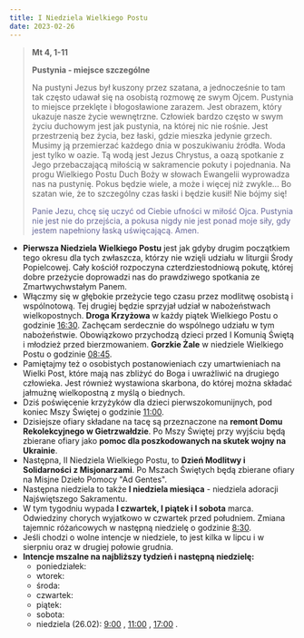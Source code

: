 ```yaml
---
title: I Niedziela Wielkiego Postu
date: 2023-02-26
---
```


> **Mt 4, 1-11**
>
> **Pustynia - miejsce szczególne**
>
> Na pustyni Jezus był kuszony przez szatana, a jednocześnie to tam tak często udawał się na osobistą rozmowę ze swym Ojcem. Pustynia to miejsce przeklęte i błogosławione zarazem. Jest obrazem, który ukazuje nasze życie wewnętrzne. Człowiek bardzo często w swym życiu duchowym jest jak pustynia, na której nic nie rośnie. Jest przestrzenią bez życia, bez łaski, gdzie mieszka jedynie grzech. Musimy ją przemierzać każdego dnia w poszukiwaniu źródła. Woda jest tylko w oazie. Tą wodą jest Jezus Chrystus, a oazą spotkanie z Jego przebaczającą miłością w sakramencie pokuty i pojednania. Na progu Wielkiego Postu Duch Boży w słowach Ewangelii wyprowadza nas na pustynię. Pokus będzie wiele, a może i więcej niż zwykle... Bo szatan wie, że to szczególny czas łaski i będzie kusił! Nie bójmy się!
>
> <span style="color: #666699;"> Panie Jezu, chcę się uczyć od Ciebie ufności w miłość Ojca. Pustynia nie jest nie do przejścia, a pokusa nigdy nie jest ponad moje siły, gdy jestem napełniony łaską uświęcającą. Amen.
> &nbsp;

- **Pierwsza Niedziela Wielkiego Postu** jest jak gdyby drugim początkiem tego okresu dla tych zwłaszcza, którzy nie wzięli udziału w liturgii Środy Popielcowej. Cały kościół rozpoczyna czterdziestodniową pokutę, której dobre przeżycie doprowadzi nas do prawdziwego spotkania ze Zmartwychwstałym Panem.
- Włączmy się w głębokie przeżycie tego czasu przez modlitwę osobistą i wspólnotową. Tej drugiej będzie sprzyjał udział w nabożeństwach wielkopostnych. **Droga Krzyżowa** w każdy piątek Wielkiego Postu o godzinie <u>16:30</u>. Zachęcam serdecznie do wspólnego udziału w tym nabożeństwie. Obowiązkowo przychodzą dzieci przed I Komunią Świętą i młodzież przed bierzmowaniem. **Gorzkie Żale** w niedziele Wielkiego Postu o godzinie <u>08:45</u>.
- Pamiętajmy też o osobistych postanowieniach czy umartwieniach na Wielki Post, które mają nas zbliżyć do Boga i uwrażliwić na drugiego człowieka. Jest również wystawiona skarbona, do której można składać jałmużnę wielkopostną z myślą o biednych.
- Dziś poświęcenie krzyżyków dla dzieci pierwszokomunijnych, pod koniec Mszy Świętej o godzinie <u>11:00</u>.
- Dzisiejsze ofiary składane na tacę są przeznaczone na **remont Domu Rekolekcyjnego w Gietrzwałdzie**. Po Mszy Świętej przy wyjściu będą zbierane ofiary jako **pomoc dla poszkodowanych na skutek wojny na Ukrainie**.
- Następna, II Niedziela Wielkiego Postu, to **Dzień Modlitwy i Solidarności z Misjonarzami**. Po Mszach Świętych będą zbierane ofiary na Misjne Dzieło Pomocy "Ad Gentes".
- Następna niedziela to także **I niedziela miesiąca** - niedziela adoracji Najświętszego Sakramentu.
- W tym tygodniu wypada **I czwartek, I piątek i I sobota** marca. Odwiedziny chorych wyjatkowo w czwartek przed południem. Zmiana tajemnic różańcowych w następną niedzielę o godzinie <u>8:30</u>.
- Jeśli chodzi o wolne intencje w niedziele, to jest kilka w lipcu i w sierpniu oraz w drugiej połowie grudnia.
- **Intencje mszalne na najbliższy tydzień i następną niedzielę:**
  - poniedziałek:
  - wtorek:
  - środa:
  - czwartek:
  - piątek:
  - sobota:
  - niedziela (26.02): <u>9:00</u> , <u>11:00</u> , <u>17:00</u> .

